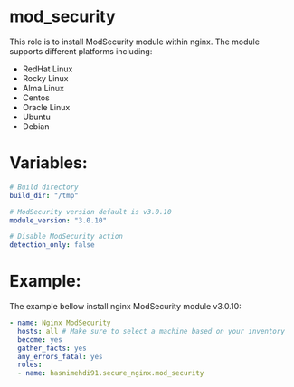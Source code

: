 mod_security
=========

This role is to install ModSecurity module within nginx.
The module supports different platforms including:

- RedHat Linux
- Rocky Linux
- Alma Linux 
- Centos
- Oracle Linux
- Ubuntu
- Debian

# Variables:

```yaml
# Build directory
build_dir: "/tmp"

# ModSecurity version default is v3.0.10
module_version: "3.0.10"

# Disable ModSecurity action
detection_only: false
```

# Example:

The example bellow install nginx ModSecurity module v3.0.10:

```yaml
- name: Nginx ModSecurity
  hosts: all # Make sure to select a machine based on your inventory
  become: yes
  gather_facts: yes
  any_errors_fatal: yes
  roles:
  - name: hasnimehdi91.secure_nginx.mod_security
```